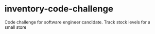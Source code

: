 # inventory-code-challenge
Code challenge for software engineer candidate. Track stock levels for a small store
